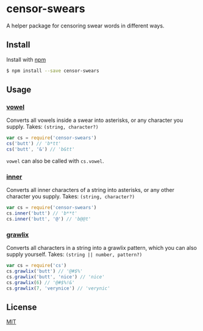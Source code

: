 # censor-swears
A helper package for censoring swear words in different ways.

## Install
Install with [npm](https://www.npmjs.com/)
```bash
$ npm install --save censor-swears
```

## Usage
### [vowel](index.js#L19)
Converts all vowels inside a swear into asterisks, or any character you supply.
Takes: `(string, character?)`
```js
var cs = require('censor-swears')
cs('butt') // 'b*tt'
cs('butt', '&') // 'b&tt'
```
`vowel` can also be called with `cs.vowel`.

### [inner](index.js#L23)
Converts all inner characters of a string into asterisks, or any other character you supply.
Takes: `(string, character?)`
```js
var cs = require('censor-swears')
cs.inner('butt') // 'b**t'
cs.inner('butt', '@') // 'b@@t'
```

### [grawlix](index.js#L35)
Converts all characters in a string into a grawlix pattern, which you can also supply yourself.
Takes: `(string || number, pattern?)`
```js
var cs = require('cs')
cs.grawlix('butt') // '@#$%'
cs.grawlix('butt', 'nice') // 'nice'
cs.grawlix(6) // '@#$%!&'
cs.grawlix(7, 'verynice') // 'verynic'
```

## License
[MIT](LICENSE)